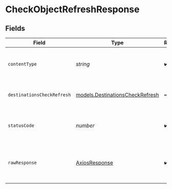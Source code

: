 # CheckObjectRefreshResponse


## Fields

| Field                                                                    | Type                                                                     | Required                                                                 | Description                                                              |
| ------------------------------------------------------------------------ | ------------------------------------------------------------------------ | ------------------------------------------------------------------------ | ------------------------------------------------------------------------ |
| `contentType`                                                            | *string*                                                                 | :heavy_check_mark:                                                       | HTTP response content type for this operation                            |
| `destinationsCheckRefresh`                                               | [models.DestinationsCheckRefresh](../models/destinationscheckrefresh.md) | :heavy_minus_sign:                                                       | Successfully checked the status of the job.                              |
| `statusCode`                                                             | *number*                                                                 | :heavy_check_mark:                                                       | HTTP response status code for this operation                             |
| `rawResponse`                                                            | [AxiosResponse](https://axios-http.com/docs/res_schema)                  | :heavy_check_mark:                                                       | Raw HTTP response; suitable for custom response parsing                  |